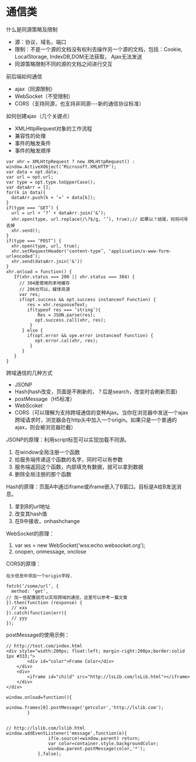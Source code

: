 通信类
====
什么是同源策略及限制
* 源：协议，域名，端口
* 限制：不是一个源的文档没有权利去操作另一个源的文档，包括：Cookie, LocalStorage, IndexDB,DOM无法获取， Ajax无法发送
* 同源策略限制不同的源的文档之间进行交互

前后端如何通信
* ajax（同源限制）
* WebSocket（不受限制）
* CORS（支持同源，也支持非同源---新的通信协议标准）

如何创建ajax（几个关键点）
* XMLHttpRequest对象的工作流程
* 兼容性的处理
* 事件的触发条件
* 事件的触发顺序
````
var xhr = XMLHttpRequest ? new XMLHttpRequest() :
window.ActiveXObject(‘Microsoft.XMLHTTP’);
var data = opt.data;
var url = opt.url;
var type = opt.type.toUpperCase();
var dataArr = [];
for(k in data){
  dataArr.push(k + ‘=‘ + data[k]);
}
if(type === ‘GET’) {
  url = url + ‘?’ + dataArr.join(‘&’);
  xhr.open(type, url.replace(/\?$/g, ‘’), true);// 如果以？结尾，则将问号去掉
  xhr.send();
}
if(type === ‘POST’) {
  xhr.open(type, url, true);
  xhr.setRequestHeader(‘content-type’, ‘application/x-www-form-urlencoded’);
  xhr.send(dataArr.join('&'))
}
xhr.onload = function() {
   If(xhr.status === 200 || xhr.status === 304) {
     // 304是使用的本地缓存
     // 206也可以，媒体资源
     var res;
     if(opt.success && opt.success instanceof Function) {
        res = xhr.responseText;
        if(typeof res === ’string’){
            Res = JSON.parse(res);
           opt.success.call(xhr, res);
         }
      } else {
        if(opt.error && ope.error instanceof Function) {
           opt.error.cal(xhr, res);
         }
      }
   }
}
````

跨域通信的几种方式
* JSONP
* Hash(hash改变，页面是不刷新的，？后是search，改变时会刷新页面)
* postMessage（H5标准）
* WebScoket
* CORS（可以理解为支持跨域通信的变种Ajax。当你在浏览器中发送一个ajax跨域请求时，浏览器会在http头中加入一个origin。如果只是一个普通的ajax，则会被浏览器拦截）

JSONP的原理：利用script标签可以实现加载不同源。
1. 在window全局注册一个函数
2. 给服务端传递这个函数的名字，同时可以有参数
3. 服务端返回这个函数，内部填充有数据，就可以拿到数据
4. 删除全局注册的那个函数

Hash的原理：页面A中通过iframe或iframe嵌入了B窗口。目标是A给B发送消息。
1. 拿到B的url地址
2. 改变其hash值
3. 在B中接收，onhashchange

WebSocket的原理：
1. var ws = new WebSocket('wss:echo.websocket.org');
2. onopen, onmessage, onclose

CORS的原理：
````
在头信息中添加一个origin字段.

fetch(‘/some/url’, {
  method: ‘get’,
// 加一些配置就可以实现跨域的通信，这里可以参考一篇文章
}).then(function (response) {
  // xxx
}).catch(function(err){
  // yyy
});
````

postMessage的使用示例：
````
// http://test.com/index.html
<div style="width:200px; float:left; margin-right:200px;border:solid 1px #333;">
        <div id="color">Frame Color</div>
    </div>
    <div>
        <iframe id="child" src="http://lsLib.com/lsLib.html"></iframe>
    </div>
</div>

window.onload=function(){
            window.frames[0].postMessage('getcolor','http://lslib.com');
        }


// http://lslib.com/lslib.html
window.addEventListener('message',function(e){
                if(e.source!=window.parent) return;
                var color=container.style.backgroundColor;
                window.parent.postMessage(color,'*');
            },false);
````




































